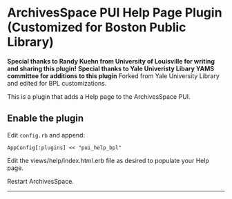 ArchivesSpace PUI Help Page Plugin (Customized for Boston Public Library)
======================================

**Special thanks to Randy Kuehn from University of Louisville for writing and sharing this plugin!**
**Special thanks to Yale Univeristy Libary YAMS committee for additions to this plugin**
Forked from Yale University Library and edited for BPL customizations.

This is a plugin that adds a Help page to the ArchivesSpace PUI. 


Enable the plugin
-----------------

Edit `config.rb` and append:

```
AppConfig[:plugins] << "pui_help_bpl"
```
Edit the views/help/index.html.erb file as desired to populate your Help page.

Restart ArchivesSpace.

---
